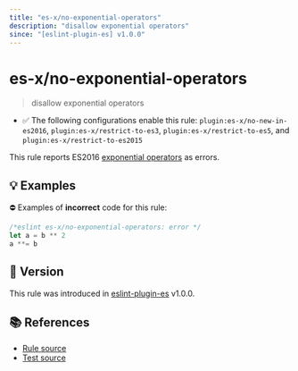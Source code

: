 ```yaml
---
title: "es-x/no-exponential-operators"
description: "disallow exponential operators"
since: "[eslint-plugin-es] v1.0.0"
---
```


# es-x/no-exponential-operators
> disallow exponential operators

- ✅ The following configurations enable this rule: `plugin:es-x/no-new-in-es2016`, `plugin:es-x/restrict-to-es3`, `plugin:es-x/restrict-to-es5`, and `plugin:es-x/restrict-to-es2015`

This rule reports ES2016 [exponential operators](https://github.com/rwaldron/exponentiation-operator#readme) as errors.

## 💡 Examples

⛔ Examples of **incorrect** code for this rule:

<eslint-playground type="bad">

```js
/*eslint es-x/no-exponential-operators: error */
let a = b ** 2
a **= b
```

</eslint-playground>

## 🚀 Version

This rule was introduced in [eslint-plugin-es] v1.0.0.

[eslint-plugin-es]: https://github.com/mysticatea/eslint-plugin-es

## 📚 References

- [Rule source](https://github.com/ota-meshi/eslint-plugin-es-x/blob/master/lib/rules/no-exponential-operators.js)
- [Test source](https://github.com/ota-meshi/eslint-plugin-es-x/blob/master/tests/lib/rules/no-exponential-operators.js)
